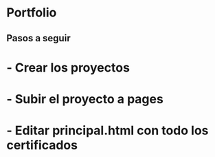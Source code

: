 # Portfolio
## Pasos a seguir
# - Crear los proyectos 
# - Subir el proyecto a pages
# - Editar principal.html con todo los certificados